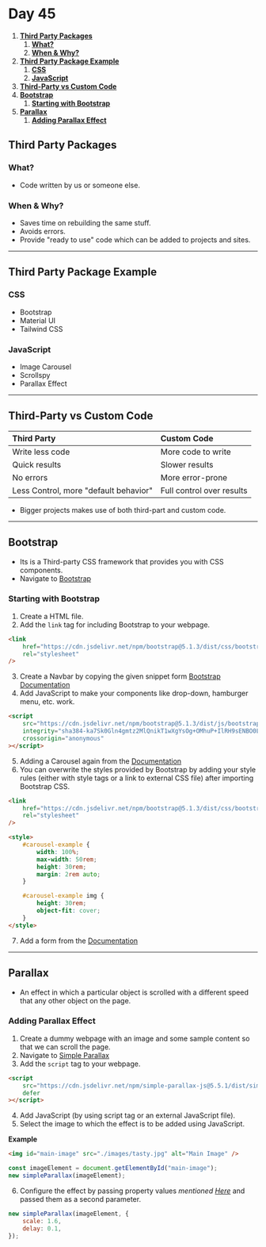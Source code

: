 # **Day 45** <!-- omit in toc -->

1. [**Third Party Packages**](#third-party-packages)
   1. [**What?**](#what)
   2. [**When & Why?**](#when--why)
2. [**Third Party Package Example**](#third-party-package-example)
   1. [**CSS**](#css)
   2. [**JavaScript**](#javascript)
3. [**Third-Party vs Custom Code**](#third-party-vs-custom-code)
4. [**Bootstrap**](#bootstrap)
   1. [**Starting with Bootstrap**](#starting-with-bootstrap)
5. [**Parallax**](#parallax)
   1. [**Adding Parallax Effect**](#adding-parallax-effect)

## **Third Party Packages**

### **What?**

-   Code written by us or someone else.

### **When & Why?**

-   Saves time on rebuilding the same stuff.
-   Avoids errors.
-   Provide "ready to use" code which can be added to projects and sites.

---

## **Third Party Package Example**

### **CSS**

-   Bootstrap
-   Material UI
-   Tailwind CSS

### **JavaScript**

-   Image Carousel
-   Scrollspy
-   Parallax Effect

---

## **Third-Party vs Custom Code**

| Third Party                           | Custom Code               |
| :------------------------------------ | :------------------------ |
| Write less code                       | More code to write        |
| Quick results                         | Slower results            |
| No errors                             | More error-prone          |
| Less Control, more "default behavior" | Full control over results |

-   Bigger projects makes use of both third-part and custom code.

---

## **Bootstrap**

-   Its is a Third-party CSS framework that provides you with CSS components.
-   Navigate to [Bootstrap](https://getbootstrap.com/)

### **Starting with Bootstrap**

1. Create a HTML file.
2. Add the `link` tag for including Bootstrap to your webpage.

```html
<link
    href="https://cdn.jsdelivr.net/npm/bootstrap@5.1.3/dist/css/bootstrap.min.css"
    rel="stylesheet"
/>
```

3. Create a Navbar by copying the given snippet form [Bootstrap Documentation](https://getbootstrap.com/docs/5.1/components/navbar/)
4. Add JavaScript to make your components like drop-down, hamburger menu, etc. work.

```html
<script
    src="https://cdn.jsdelivr.net/npm/bootstrap@5.1.3/dist/js/bootstrap.bundle.min.js"
    integrity="sha384-ka7Sk0Gln4gmtz2MlQnikT1wXgYsOg+OMhuP+IlRH9sENBO0LRn5q+8nbTov4+1p"
    crossorigin="anonymous"
></script>
```

5. Adding a Carousel again from the [Documentation](https://getbootstrap.com/docs/5.1/components/carousel/)
6. You can overwrite the styles provided by Bootstrap by adding your style rules (either with style tags or a link to external CSS file) after importing Bootstrap CSS.

```html
<link
    href="https://cdn.jsdelivr.net/npm/bootstrap@5.1.3/dist/css/bootstrap.min.css"
    rel="stylesheet"
/>

<style>
    #carousel-example {
        width: 100%;
        max-width: 50rem;
        height: 30rem;
        margin: 2rem auto;
    }

    #carousel-example img {
        height: 30rem;
        object-fit: cover;
    }
</style>
```

7. Add a form from the [Documentation](https://getbootstrap.com/docs/5.1/forms/overview/)

---

## **Parallax**

-   An effect in which a particular object is scrolled with a different speed that any other object on the page.

### **Adding Parallax Effect**

1. Create a dummy webpage with an image and some sample content so that we can scroll the page.
2. Navigate to [Simple Parallax](https://simpleparallax.com/)
3. Add the `script` tag to your webpage.

```html
<script
    src="https://cdn.jsdelivr.net/npm/simple-parallax-js@5.5.1/dist/simpleParallax.min.js"
    defer
></script>
```

4. Add JavaScript (by using script tag or an external JavaScript file).
5. Select the image to which the effect is to be added using JavaScript.

**Example**

```html
<img id="main-image" src="./images/tasty.jpg" alt="Main Image" />
```

```javascript
const imageElement = document.getElementById("main-image");
new simpleParallax(imageElement);
```

6. Configure the effect by passing property values _mentioned [Here](https://simpleparallax.com/#settings)_ and passed them as a second parameter.

```javascript
new simpleParallax(imageElement, {
    scale: 1.6,
    delay: 0.1,
});
```
